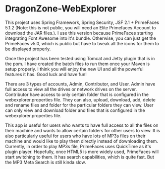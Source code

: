 DragonZone-WebExplorer
======================

This project uses Spring Framework, Spring Security, JSF 2.1 + PrimeFaces 5.1.2 
(Note: this is not public, you will need an Elite Primefaces Account to download the JAR files.).
I use this version because PrimeFaces starting integrating Font Awesome into it's bundle. 
Otherwise, you can just get the PrimeFaces v5.0, which is public but have to tweak all the icons
for them to be displayed properly.

Once the project has been tested using Tomcat and Jetty plugin that is in the pom. 
I have created the batch files to run them once your Maven is setup properly.
I think you will enjoy the new UI and all the powerful features it has. 
Good luck and have fun!

There are 3 types of accounts, Admin, Contributor, and User. 
Admin have full access to view all the drives or network drives on the server.
Contributor have access to only certain folder that is configured in the webexplorer.properties file. 
They can also, upload, download, add, delete and rename files and folder for the particular folders they can view.
User can only view and download folder and files that is configured in the webexplorer.properties file.

This app is useful for users who wants to have full access to all the files on their machine 
and wants to allow certain folders for other users to view.
It is also particularly useful for users who have lots of MP3s files on their machine 
and would like to play them directly instead of downloading them.
Currently, in order to play MP3s file, PrimeFaces uses QuickTime as it's plugin player.
Hopefully, once HTML5 is more widely used, PrimeFaces will start switching to them.
It has search capabilities, which is quite fast. But the MP3 Meta Search is still kinda slow.
